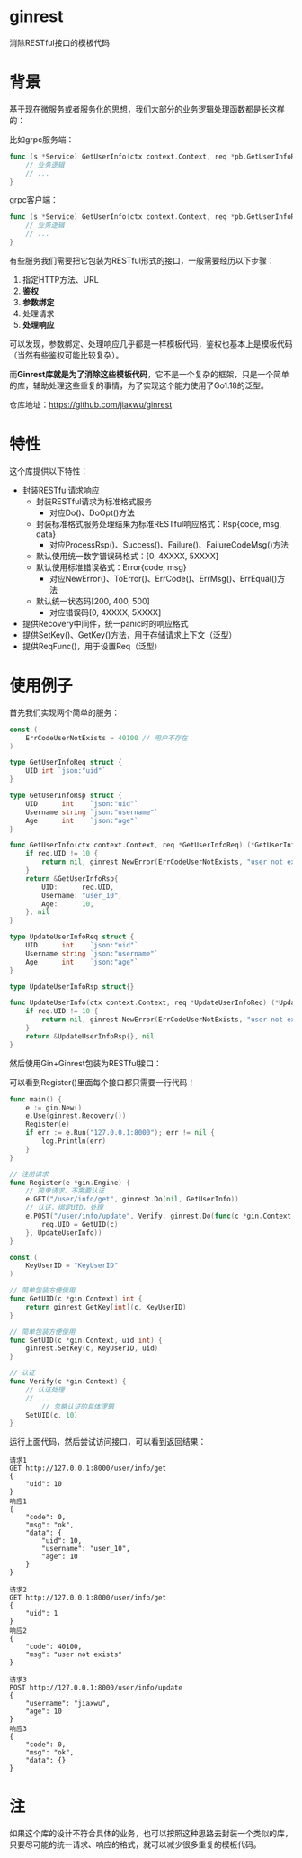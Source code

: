 # ginrest
消除RESTful接口的模板代码

# 背景
基于现在微服务或者服务化的思想，我们大部分的业务逻辑处理函数都是长这样的：

比如grpc服务端：
```go
func (s *Service) GetUserInfo(ctx context.Context, req *pb.GetUserInfoReq) (*pb.GetUserInfoRsp, error) {
    // 业务逻辑
    // ...
}
```
grpc客户端：
```go
func (s *Service) GetUserInfo(ctx context.Context, req *pb.GetUserInfoReq, opts ...grpc.CallOption) (*pb.GetUserInfoRsp, error) {
    // 业务逻辑
    // ...
}
```

有些服务我们需要把它包装为RESTful形式的接口，一般需要经历以下步骤：
1. 指定HTTP方法、URL
2. **鉴权**
3. **参数绑定**
4. 处理请求
5. **处理响应**

可以发现，参数绑定、处理响应几乎都是一样模板代码，鉴权也基本上是模板代码（当然有些鉴权可能比较复杂）。

而**Ginrest库就是为了消除这些模板代码**，它不是一个复杂的框架，只是一个简单的库，辅助处理这些重复的事情，为了实现这个能力使用了Go1.18的泛型。

仓库地址：https://github.com/jiaxwu/ginrest

# 特性
这个库提供以下特性：
- 封装RESTful请求响应
  - 封装RESTful请求为标准格式服务
    - 对应Do()、DoOpt()方法
  - 封装标准格式服务处理结果为标准RESTful响应格式：Rsp{code, msg, data}
    - 对应ProcessRsp()、Success()、Failure()、FailureCodeMsg()方法
  - 默认使用统一数字错误码格式：\[0, 4XXXX, 5XXXX\]
  - 默认使用标准错误格式：Error{code, msg}
    - 对应NewError()、ToError()、ErrCode()、ErrMsg()、ErrEqual()方法
  - 默认统一状态码\[200, 400, 500\]
    - 对应错误码\[0, 4XXXX, 5XXXX\]
- 提供Recovery中间件，统一panic时的响应格式
- 提供SetKey()、GetKey()方法，用于存储请求上下文（泛型）
- 提供ReqFunc()，用于设置Req（泛型）

# 使用例子

首先我们实现两个简单的服务：
```go
const (
	ErrCodeUserNotExists = 40100 // 用户不存在
)

type GetUserInfoReq struct {
	UID int `json:"uid"`
}

type GetUserInfoRsp struct {
	UID      int    `json:"uid"`
	Username string `json:"username"`
	Age      int    `json:"age"`
}

func GetUserInfo(ctx context.Context, req *GetUserInfoReq) (*GetUserInfoRsp, error) {
	if req.UID != 10 {
		return nil, ginrest.NewError(ErrCodeUserNotExists, "user not exists")
	}
	return &GetUserInfoRsp{
		UID:      req.UID,
		Username: "user_10",
		Age:      10,
	}, nil
}

type UpdateUserInfoReq struct {
	UID      int    `json:"uid"`
	Username string `json:"username"`
	Age      int    `json:"age"`
}

type UpdateUserInfoRsp struct{}

func UpdateUserInfo(ctx context.Context, req *UpdateUserInfoReq) (*UpdateUserInfoRsp, error) {
	if req.UID != 10 {
		return nil, ginrest.NewError(ErrCodeUserNotExists, "user not exists")
	}
	return &UpdateUserInfoRsp{}, nil
}
```
然后使用Gin+Ginrest包装为RESTful接口：

可以看到Register()里面每个接口都只需要一行代码！
```go
func main() {
	e := gin.New()
	e.Use(ginrest.Recovery())
	Register(e)
	if err := e.Run("127.0.0.1:8000"); err != nil {
		log.Println(err)
	}
}

// 注册请求
func Register(e *gin.Engine) {
	// 简单请求，不需要认证
	e.GET("/user/info/get", ginrest.Do(nil, GetUserInfo))
	// 认证，绑定UID，处理
	e.POST("/user/info/update", Verify, ginrest.Do(func(c *gin.Context, req *UpdateUserInfoReq) {
		req.UID = GetUID(c)
	}, UpdateUserInfo))
}

const (
	KeyUserID = "KeyUserID"
)

// 简单包装方便使用
func GetUID(c *gin.Context) int {
	return ginrest.GetKey[int](c, KeyUserID)
}

// 简单包装方便使用
func SetUID(c *gin.Context, uid int) {
	ginrest.SetKey(c, KeyUserID, uid)
}

// 认证
func Verify(c *gin.Context) {
	// 认证处理
	// ...
        // 忽略认证的具体逻辑
	SetUID(c, 10)
}
```


运行上面代码，然后尝试访问接口，可以看到返回结果：
```
请求1
GET http://127.0.0.1:8000/user/info/get
{
    "uid": 10
}
响应1
{
    "code": 0,
    "msg": "ok",
    "data": {
        "uid": 10,
        "username": "user_10",
        "age": 10
    }
}

请求2
GET http://127.0.0.1:8000/user/info/get
{
    "uid": 1
}
响应2
{
    "code": 40100,
    "msg": "user not exists"
}

请求3
POST http://127.0.0.1:8000/user/info/update
{
    "username": "jiaxwu",
    "age": 10
}
响应3
{
    "code": 0,
    "msg": "ok",
    "data": {}
}
```

# 注
如果这个库的设计不符合具体的业务，也可以按照这种思路去封装一个类似的库，只要尽可能的统一请求、响应的格式，就可以减少很多重复的模板代码。